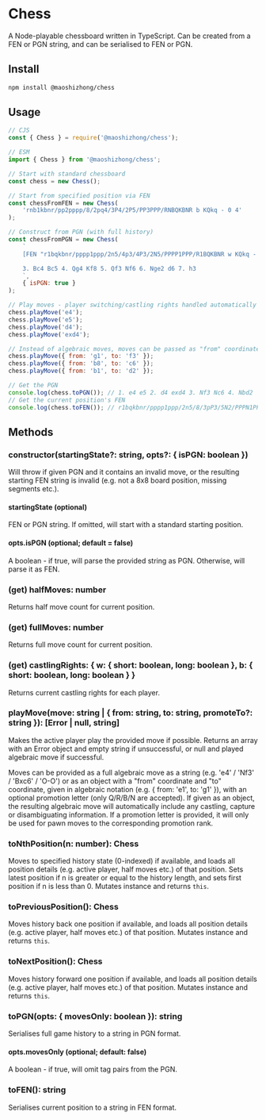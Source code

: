 # Chess

A Node-playable chessboard written in TypeScript. Can be created from a FEN or PGN string, and can be serialised to FEN or PGN.

## Install

```bash
npm install @maoshizhong/chess
```

## Usage

```javascript
// CJS
const { Chess } = require('@maoshizhong/chess');

// ESM
import { Chess } from '@maoshizhong/chess';

// Start with standard chessboard
const chess = new Chess();

// Start from specified position via FEN
const chessFromFEN = new Chess(
    'rnb1kbnr/pp2pppp/8/2pq4/3P4/2P5/PP3PPP/RNBQKBNR b KQkq - 0 4'
);

// Construct from PGN (with full history)
const chessFromPGN = new Chess(
    `
    [FEN "r1bqkbnr/pppp1ppp/2n5/4p3/4P3/2N5/PPPP1PPP/R1BQKBNR w KQkq - 2 3"]

    3. Bc4 Bc5 4. Qg4 Kf8 5. Qf3 Nf6 6. Nge2 d6 7. h3
    `,
    { isPGN: true }
);

// Play moves - player switching/castling rights handled automatically
chess.playMove('e4');
chess.playMove('e5');
chess.playMove('d4');
chess.playMove('exd4');

// Instead of algebraic moves, moves can be passed as "from" coordinate and "to" coordinate
chess.playMove({ from: 'g1', to: 'f3' });
chess.playMove({ from: 'b8', to: 'c6' });
chess.playMove({ from: 'b1', to: 'd2' });

// Get the PGN
console.log(chess.toPGN()); // 1. e4 e5 2. d4 exd4 3. Nf3 Nc6 4. Nbd2
// Get the current position's FEN
console.log(chess.toFEN()); // r1bqkbnr/pppp1ppp/2n5/8/3pP3/5N2/PPPN1PPP/R1BQKB1R b KQkq - 3 4
```

## Methods

### constructor(startingState?: string, opts?: { isPGN: boolean })

Will throw if given PGN and it contains an invalid move, or the resulting starting FEN string is invalid (e.g. not a 8x8 board position, missing segments etc.).

#### startingState (optional)

FEN or PGN string. If omitted, will start with a standard starting position.

#### opts.isPGN (optional; default = false)

A boolean - if true, will parse the provided string as PGN. Otherwise, will parse it as FEN.

### (get) halfMoves: number

Returns half move count for current position.

### (get) fullMoves: number

Returns full move count for current position.

### (get) castlingRights: { w: { short: boolean, long: boolean }, b: { short: boolean, long: boolean } }

Returns current castling rights for each player.

### playMove(move: string | { from: string, to: string, promoteTo?: string }): \[Error | null, string\]

Makes the active player play the provided move if possible. Returns an array with an Error object and empty string if unsuccessful, or null and played algebraic move if successful.

Moves can be provided as a full algebraic move as a string (e.g. 'e4' / 'Nf3' / 'Bxc6' / 'O-O') or as an object with a "from" coordinate and "to" coordinate, given in algebraic notation (e.g. { from: 'e1', to: 'g1' }), with an optional promotion letter (only Q/R/B/N are accepted). If given as an object, the resulting algebraic move will automatically include any castling, capture or disambiguating information. If a promotion letter is provided, it will only be used for pawn moves to the corresponding promotion rank.

### toNthPosition(n: number): Chess

Moves to specified history state (0-indexed) if available, and loads all position details (e.g. active player, half moves etc.) of that position. Sets latest position if n is greater or equal to the history length, and sets first position if n is less than 0. Mutates instance and returns `this`.

### toPreviousPosition(): Chess

Moves history back one position if available, and loads all position details (e.g. active player, half moves etc.) of that position. Mutates instance and returns `this`.

### toNextPosition(): Chess

Moves history forward one position if available, and loads all position details (e.g. active player, half moves etc.) of that position. Mutates instance and returns `this`.

### toPGN(opts: { movesOnly: boolean }): string

Serialises full game history to a string in PGN format.

#### opts.movesOnly (optional; default: false)

A boolean - if true, will omit tag pairs from the PGN.

### toFEN(): string

Serialises current position to a string in FEN format.
